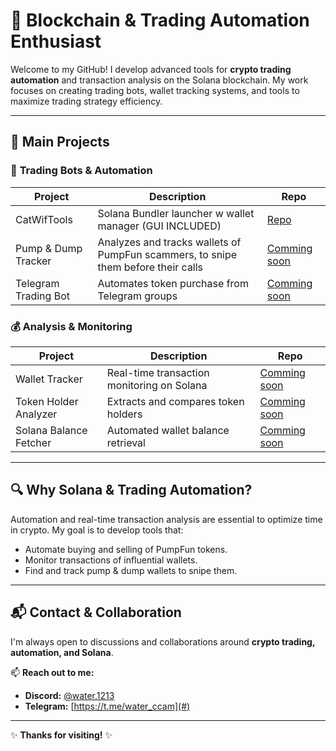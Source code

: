 # 🚀 **Blockchain & Trading Automation Enthusiast**

Welcome to my GitHub! I develop advanced tools for **crypto trading automation** and transaction analysis on the Solana blockchain. My work focuses on creating trading bots, wallet tracking systems, and tools to maximize trading strategy efficiency.

---

## 🌟 **Main Projects**

### 🤖 **Trading Bots & Automation**
| **Project**               | **Description**                                                                        | **Repo** |
|---------------------------|----------------------------------------------------------------------------------------|----------|
| CatWifTools        | Solana Bundler launcher w wallet manager (GUI INCLUDED)                                       | [Repo](https://github.com/theo-bggtt/catwiftools) |
| Pump & Dump Tracker       | Analyzes and tracks wallets of PumpFun scammers, to snipe them before their calls      | [Comming soon](#) |
| Telegram Trading Bot      | Automates token purchase from Telegram groups                                          | [Comming soon](#) |

### 💰 **Analysis & Monitoring**
| **Project**                 | **Description**                                      | **Repo** |
|---------------------------|------------------------------------------------------|----------|
| Wallet Tracker            | Real-time transaction monitoring on Solana         | [Comming soon](#) |
| Token Holder Analyzer     | Extracts and compares token holders                | [Comming soon](#) |
| Solana Balance Fetcher    | Automated wallet balance retrieval                 | [Comming soon](#) |

---

## 🔍 **Why Solana & Trading Automation?**

Automation and real-time transaction analysis are essential to optimize time in crypto. My goal is to develop tools that:

- Automate buying and selling of PumpFun tokens.
- Monitor transactions of influential wallets.
- Find and track pump & dump wallets to snipe them.

---

## 📬 **Contact & Collaboration**

I'm always open to discussions and collaborations around **crypto trading, automation, and Solana**.

📫 **Reach out to me:**
- **Discord:** [@water.1213](#)
- **Telegram:** [https://t.me/water_ccam](#)

---

✨ **Thanks for visiting!** ✨
